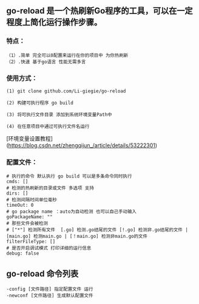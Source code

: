 ## go-reload 是一个热刷新Go程序的工具，可以在一定程度上简化运行操作步骤。

### 特点：
    （1）.简单 完全可以0配置来运行在你的项目中 为你热刷新
    （2）.快速 基于go语言 性能无需多言

### 使用方式：
    (1) git clone github.com/Li-giegie/go-reload
    
    (2) 构建可执行程序 go build

    (3) 将可执行文件目录 添加到系统环境变量Path中

    (4) 在任意项目中通过可执行文件名运行
[环境变量设置教程]   (https://blog.csdn.net/zhengqijun_/article/details/53222301)

### 配置文件：
    # 执行的命令 默认执行 go build 可以是多条命令同时执行
    cmds: []
    # 检测的热刷新的目录或文件 多选项 支持
    dirs: []
    # 检测间隔时间单位毫秒
    timeOut: 0
    # go package name ：auto为自动检测 也可以自己手动输入
    goPackageName: ""
    # 那些文件会被检测 
    # ["*"] 检测所有文件  [.go] 检测.go结尾的文件 [!.go] 检测非.go结尾的文件 | [main.go] 检测main.go | [！main.go] 检测非main.go的文件
    filterFileType: []
    # 是否开启调试模式 打印详细的运行信息
    debug: false

## go-reload 命令列表
    -config [文件路径] 指定配置文件 运行
    -newconf [文件路径] 生成默认配置文件